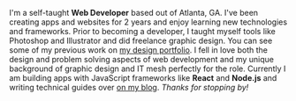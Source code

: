 I'm a self-taught **Web Developer** based out of Atlanta, GA. I've been creating apps and websites for 2 years and enjoy learning new technologies and frameworks. Prior to becoming a developer, I taught myself tools like Photoshop and Illustrator and did freelance graphic design. You can see some of my previous work on <a href='https://ethanbon.com/design' title='Design Portfolio'>my design portfolio</a>. I fell in love both the design and problem solving aspects of web development and my unique background of graphic design and IT mesh perfectly for the role. Currently I am building apps with JavaScript frameworks like **React** and **Node.js** and writing technical guides over <a href='https://ethanbon.com/blog' title='My Blog'>on my blog</a>. _Thanks for stopping by!_

